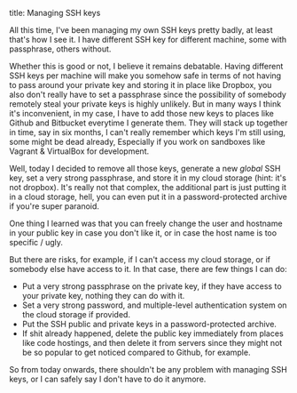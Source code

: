 title: Managing SSH keys

All this time, I've been managing my own SSH keys pretty badly, at least that's how I see it. I have different SSH key for different machine, some with passphrase, others without. 

Whether this is good or not, I believe it remains debatable. Having different SSH keys per machine will make you somehow safe in terms of not having to pass around your private key and storing it in place like Dropbox, you also don't really have to set a passphrase since the possibility of somebody remotely steal your private keys is highly unlikely. But in many ways I think it's inconvenient, in my case, I have to add those new keys to places like Github and Bitbucket everytime I generate them. They will stack up together in time, say in six months, I can't really remember which keys I'm still using, some might be dead already, Especially if you work on sandboxes like Vagrant & VirtualBox for development.

Well, today I decided to remove all those keys, generate a new _global_ SSH key, set a very strong passphrase, and store it in my cloud storage (hint: it's not dropbox). It's really not that complex, the additional part is just putting it in a cloud storage, hell, you can even put it in a password-protected archive if you're super paranoid.

One thing I learned was that you can freely change the user and hostname in your public key in case you don't like it, or in case the host name is too specific / ugly.

But there are risks, for example, if I can't access my cloud storage, or if somebody else have access to it. In that case, there are few things I can do:

* Put a very strong passphrase on the private key, if they have access to your private key, nothing they can do with it.
* Set a very strong password, and multiple-level authentication system on the cloud storage if provided.
* Put the SSH public and private keys in a password-protected archive.
* If shit already happened, delete the public key immediately from places like code hostings, and then delete it from servers since they might not be so popular to get noticed compared to Github, for example.

So from today onwards, there shouldn't be any problem with managing SSH keys, or I can safely say I don't have to do it anymore. 
